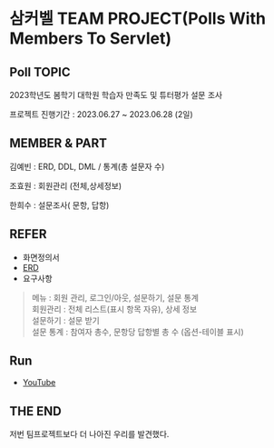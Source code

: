 # 삼커벨 TEAM PROJECT(Polls With Members To Servlet)
## Poll TOPIC

2023학년도 봄학기 대학원 학습자 만족도 및 튜터평가 설문 조사

프로젝트 진행기간 : 2023.06.27 ~ 2023.06.28 (2일)

## MEMBER & PART 

김예빈 : ERD, DDL, DML / 통계(총 설문자 수)

조효원 : 회원관리 (전체,상세정보)

한희수 : 설문조사( 문항, 답항)

## REFER

- 화면정의서
- [ERD](/src/main/java/erd.png)
- 요구사항

> 메뉴 : 회원 관리, 로그인/아웃, 설문하기, 설문 통계  
> 회원관리 : 전체 리스트(표시 항목 자유), 상세 정보  
> 설문하기 : 설문 받기  
> 설문 통계 : 참여자 총수, 문항당 답항별 총 수 (옵션-테이블 표시)

## Run

- [YouTube](https://youtu.be/3k-kGiCFyKM)
  
## THE END 

저번 팀프로젝트보다 더 나아진 우리를 발견했다.
